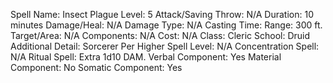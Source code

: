 
Spell Name: Insect Plague
Level: 5
Attack/Saving Throw: N/A
Duration: 10 minutes
Damage/Heal: N/A
Damage Type: N/A
Casting Time: 
Range: 300 ft.
Target/Area: N/A
Components: N/A
Cost: N/A
Class: Cleric
School:  Druid
Additional Detail:  Sorcerer
Per Higher Spell Level: N/A
Concentration Spell: N/A
Ritual Spell: Extra 1d10 DAM.
Verbal Component: Yes
Material Component: No
Somatic Component: Yes
